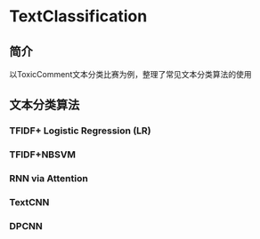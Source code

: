 # TextClassification

## 简介

以ToxicComment文本分类比赛为例，整理了常见文本分类算法的使用

## 文本分类算法

### TFIDF+ Logistic Regression (LR)

### TFIDF+NBSVM

### RNN via Attention

### TextCNN

### DPCNN
